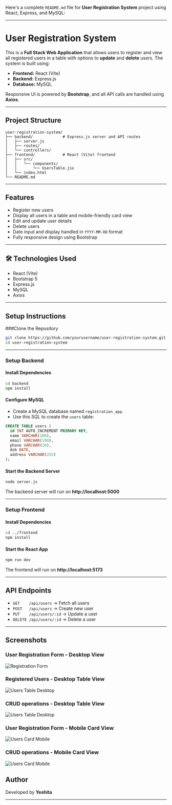 Here's a complete `README.md` file for **User Registration System** project using React, Express, and MySQL:

---

#  User Registration System

This is a **Full Stack Web Application** that allows users to register and view all registered users in a table with options to **update** and **delete** users. The system is built using:

- **Frontend:** React (Vite)
- **Backend:** Express.js
- **Database:** MySQL

Responsive UI is powered by **Bootstrap**, and all API calls are handled using **Axios**.

---

##  Project Structure

```
user-registration-system/
├── backend/             # Express.js server and API routes
│   ├── server.js
│   ├── routes/
│   └── controllers/
├── frontend/            # React (Vite) frontend
│   ├── src/
│   │   └── components/
│   │       └── UsersTable.jsx
│   └── index.html
└── README.md
```

---

## Features

- Register new users
- Display all users in a table and mobile-friendly card view
- Edit and update user details
- Delete users
- Date input and display handled in `YYYY-MM-DD` format
- Fully responsive design using Bootstrap

---

## 🛠️ Technologies Used

- React (Vite)
- Bootstrap 5
- Express.js
- MySQL
- Axios

---

## Setup Instructions

###Clone the Repository

```bash
git clone https://github.com/yourusername/user-registration-system.git
cd user-registration-system
```

---

###  Setup Backend

#### Install Dependencies

```bash
cd backend
npm install
```

####  Configure MySQL

- Create a MySQL database named `registration_app`.
- Use this SQL to create the `users` table:

```sql
CREATE TABLE users (
  id INT AUTO_INCREMENT PRIMARY KEY,
  name VARCHAR(100),
  email VARCHAR(100),
  phone VARCHAR(20),
  dob DATE,
  address VARCHAR(255)
);
```

####  Start the Backend Server

```bash
node server.js
```

The backend server will run on **http://localhost:5000**

---

###  Setup Frontend

#### Install Dependencies

```bash
cd ../frontend
npm install
```

####  Start the React App

```bash
npm run dev
```

The frontend will run on **http://localhost:5173**

---

##  API Endpoints

- `GET    /api/users` → Fetch all users
- `POST   /api/users` → Create new user
- `PUT    /api/users/:id` → Update a user
- `DELETE /api/users/:id` → Delete a user

---

## Screenshots

###  User Registration Form - Desktop View
![Registration Form](./Screenshots/Registration_Form.png)

### Registered Users - Desktop Table View
![Users Table Desktop](./Screenshots/Registered_Users.png)

### CRUD operations - Desktop Table View
![Users Table Desktop](./Screenshots/CRUD_Operations.png)

### User Registration Form - Mobile Card View
![Users Card Mobile](./Screenshots/RegistrationForm_Mobile_View.png)

### CRUD operations - Mobile Card View
![Users Card Mobile](./Screenshots/CRUD_Operations_Mobile_View.png)





## Author

Developed by **Yeshita**

---

